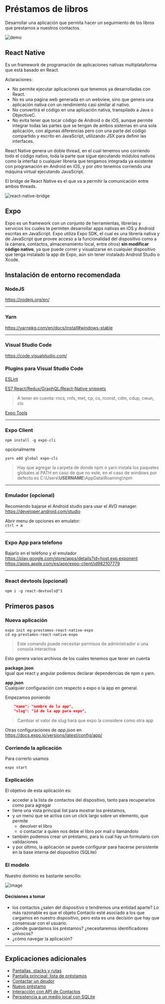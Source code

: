 
# Préstamos de libros
Desarrollar una aplicación que permita hacer un seguimiento de los libros que prestamos a nuestros contactos.

![demo](./docs/images/demo.gif)

## React Native
Es un framework de programación de aplicaciones nativas multiplataforma que está basado en React.

Aclaraciones:
- No permite ejecutar aplicaciones que tenemos ya desarrolladas con React.
- No es una página web generada en un webview, sino que genera una aplicación nativa con un rendimiento casi similar al nativo.
- No convertirá el código en una aplicación nativa, transpilado a Java o ObjectiveC.
- No evita tener que tocar código de Android o de iOS, aunque permite integrar todas las partes que se tengan de ambos sistemas en una sola aplicación, con algunas diferencias pero con una parte del código compartido y escrito en JavaScript, utilizando JSX para definir las interfaces.


React Native genera un doble thread, en el cual tenemos uno corriendo todo el código nativo, toda la parte que sigue ejecutando módulos nativos como la interfaz o cualquier librería que tengamos integrada ya existente con programación en Android en iOS, y por otro tenemos corriendo una máquina virtual ejecutando JavaScript.

El bridge de React Native es el que va a permitir la comunicación entre ambos threads. 

![react-native-bridge](./docs/images/react-native-bridge.webp)

## Expo

Expo es un framework con un conjunto de herramientas, librerías y servicios los cuales te permiten desarrollar apps nativas en iOS y Android escritas en JavaScript. Expo utiliza Expo SDK, el cual es una librería nativa y de JavaScript que provee acceso a la funcionalidad del dispositivo como a la cámara, contactos, almacenamiento local, entre otros) **sin modificar código nativo**, ya que puede correr y visualizarse en cualquier dispositivo que tenga instalado la app de Expo, aún sin tener instalado Android Studio o Xcode.

## Instalación de entorno recomendada

### NodeJS
https://nodejs.org/en/

---
### Yarn
https://yarnpkg.com/en/docs/install#windows-stable

---
### Visual Studio Code 
https://code.visualstudio.com/

### Plugins para Visual Studio Code

[ESLint](https://marketplace.visualstudio.com/items?itemName=dbaeumer.vscode-eslint)

[ES7 React/Redux/GraphQL/React-Native snippets](https://marketplace.visualstudio.com/items?itemName=dsznajder.es7-react-js-snippets)
> A tener en cuenta: rncs, rnfs, met, cp, cs, rconst, cdm, cdup, cwun, clo

[Expo Tools](https://marketplace.visualstudio.com/items?itemName=byCedric.vscode-expo)

---
### Expo Client  
```console
npm install -g expo-cli
```
opcionalmente
```console
yarn add global expo-cli
```
> Hay que agregar la carpeta de donde npm o yarn instala los paquetes globales al PATH en caso de que no este, en el caso de windows por defecto es C:\Users\\**USERNAME**\AppData\Roaming\npm  

---
### Emulador (opcional)
Recomiendo bajarse el Android studio para usar el AVD manager.  
https://developer.android.com/studio


Abrir menu de opciones en emulator:  
`ctrl + m`

---
### Expo App para telefono
Bajarlo en el teléfono y el emulador
https://play.google.com/store/apps/details?id=host.exp.exponent
https://apps.apple.com/es/app/expo-client/id982107779

---
### React devtools (opcional)
```console
npm i -g react-devtools@^3
```


## Primeros pasos

### Nueva aplicación
```console
expo init eg-prestamos-react-native-expo
cd eg-prestamos-react-native-expo
```
> Este comando puede necesitar permisos de administrador o una consola interactiva

Esto genera varios archivos de los cuales tenemos que tener en cuenta

**package.json**  
Igual que react y angular podemos declarar dependencias de npm o yarn.

**app.json**  
Cualquier configuración con respecto a expo o la app en general.

Empezamos poniendo
```json
    "name": "nombre de la app",
    "slug": "id de la app para expo",
```
> Cambiar el valor de *slug* hará que expo la considere como otra app

Otras configuraciones de *app.json* en https://docs.expo.io/versions/latest/config/app/

### Corriendo la aplicación

Para correrlo usamos  
```console
expo start
```

### Explicación

El objetivo de esta aplicación es:

* acceder a la lista de contactos del dispositivo, tanto para recuperarlos como para agregar
* tiene una vista principal list para mostrar los préstamos,
* y un menú que se activa con un click largo sobre un elemento, que permite
  * devolver el libro
  * o contactar a quien nos debe el libro por mail o llamándolo
* también podemos crear un préstamo, para lo cual hay un formulario con validaciones
* y por último, la aplicación se puede configurar para hacerse persistente en la base interna del dispositivo (SQLite)

### El modelo

Nuestro dominio es bastante sencillo:

![image](docs/images/modelo.png)

#### Decisiones a tomar

* los contactos ¿salen del dispositivo o tendremos una entidad aparte? Lo más razonable es que el objeto Contacto esté asociado a los que cargamos en nuestro dispositivo, pero esta es una decisión que hay que consensuar con el usuario.
* ¿dónde guardamos los préstamos? ¿necesitaremos identificadores unívocos?
* ¿cómo navegar la aplicación?

---

## Explicaciones adicionales

* [Pantallas, stacks y rutas](docs/rutasYPantallas.md)
* [Pantalla principal: lista de préstamos](docs/listaPrestamos.md)
* [Contactar un deudor](docs/contactarDeudor.md)
* [Nuevo préstamo](docs/nuevoPrestamo.md)
* [Interacción con API de Contactos](docs/apiContactos.md)
* [Persistencia a un medio local con SQLite](docs/persistenciaLocal.md)



